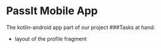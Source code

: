# PassIt Mobile App
The kotlin-android app part of our project
###Tasks at hand:
* layout of the profile fragment
